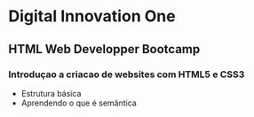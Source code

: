 # Digital Innovation One
## HTML Web Developper Bootcamp
### Introduçao a criacao de websites com HTML5 e CSS3

- Estrutura básica
- Aprendendo o que é semântica
